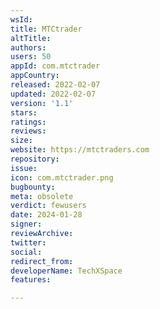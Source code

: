 ```yaml
---
wsId: 
title: MTCtrader
altTitle: 
authors: 
users: 50
appId: com.mtctrader
appCountry: 
released: 2022-02-07
updated: 2022-02-07
version: '1.1'
stars: 
ratings: 
reviews: 
size: 
website: https://mtctraders.com
repository: 
issue: 
icon: com.mtctrader.png
bugbounty: 
meta: obsolete
verdict: fewusers
date: 2024-01-28
signer: 
reviewArchive: 
twitter: 
social: 
redirect_from: 
developerName: TechXSpace
features: 

---
```


